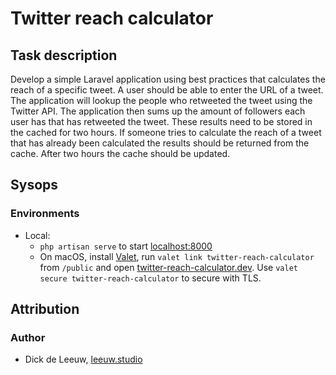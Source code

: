 # Twitter reach calculator

## Task description

Develop a simple Laravel application using best practices that calculates the reach of a specific tweet.
A user should be able to enter the URL of a tweet. The application will lookup the people who retweeted 
the tweet using the Twitter API. The application then sums up the amount of followers each user has that 
has retweeted the tweet. These results need to be stored in the cached for two hours. If someone tries to 
calculate the reach of a tweet that has already been calculated the results should be returned from the 
cache. After two hours the cache should be updated.

## Sysops

### Environments

- Local: 
  - `php artisan serve` to start [localhost:8000](http://localhost:8000)
  - On macOS, install [Valet](https://laravel.com/docs/5.5/valet), run `valet link twitter-reach-calculator` from `/public` and open 
  [twitter-reach-calculator.dev](https://twitter-reach-calculator.dev). Use `valet secure twitter-reach-calculator` to secure with TLS.

## Attribution

### Author
- Dick de Leeuw, [leeuw.studio](https://leeuw.studio)
